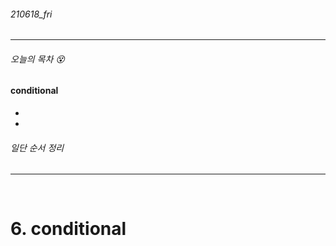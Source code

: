 ###### 210618_fri

<hr>



###### 오늘의 목차 :dizzy_face:

#### conditional

- 

- 

###### 일단 순서 정리

<hr>

<br>


# 6. conditional

